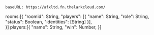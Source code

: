 `baseURL: https://afxltd.fn.thelarkcloud.com/`

rooms:[{
    "roomid": String,
    "players": [{
        "name": String,
        "role": String,
        "status": Boolean,
        "identities": [String]
    }],    
}]
players:[{
    "name": String,
    "win": Number,
}]